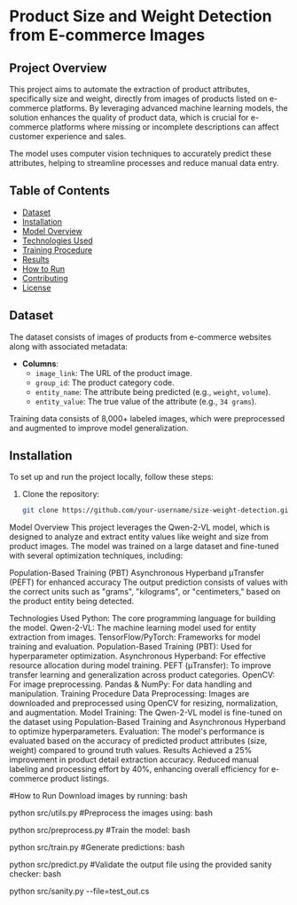 # Product Size and Weight Detection from E-commerce Images

## Project Overview

This project aims to automate the extraction of product attributes, specifically size and weight, directly from images of products listed on e-commerce platforms. By leveraging advanced machine learning models, the solution enhances the quality of product data, which is crucial for e-commerce platforms where missing or incomplete descriptions can affect customer experience and sales. 

The model uses computer vision techniques to accurately predict these attributes, helping to streamline processes and reduce manual data entry.

## Table of Contents
- [Dataset](#dataset)
- [Installation](#installation)
- [Model Overview](#model-overview)
- [Technologies Used](#technologies-used)
- [Training Procedure](#training-procedure)
- [Results](#results)
- [How to Run](#how-to-run)
- [Contributing](#contributing)
- [License](#license)

## Dataset

The dataset consists of images of products from e-commerce websites along with associated metadata:
- **Columns**:
  - `image_link`: The URL of the product image.
  - `group_id`: The product category code.
  - `entity_name`: The attribute being predicted (e.g., `weight`, `volume`).
  - `entity_value`: The true value of the attribute (e.g., `34 grams`).

Training data consists of 8,000+ labeled images, which were preprocessed and augmented to improve model generalization.

## Installation

To set up and run the project locally, follow these steps:

1. Clone the repository:
   ```bash
   git clone https://github.com/your-username/size-weight-detection.git


Model Overview
This project leverages the Qwen-2-VL model, which is designed to analyze and extract entity values like weight and size from product images. The model was trained on a large dataset and fine-tuned with several optimization techniques, including:

Population-Based Training (PBT)
Asynchronous Hyperband
μTransfer (PEFT) for enhanced accuracy
The output prediction consists of values with the correct units such as "grams", "kilograms", or "centimeters," based on the product entity being detected.

Technologies Used
Python: The core programming language for building the model.
Qwen-2-VL: The machine learning model used for entity extraction from images.
TensorFlow/PyTorch: Frameworks for model training and evaluation.
Population-Based Training (PBT): Used for hyperparameter optimization.
Asynchronous Hyperband: For effective resource allocation during model training.
PEFT (μTransfer): To improve transfer learning and generalization across product categories.
OpenCV: For image preprocessing.
Pandas & NumPy: For data handling and manipulation.
Training Procedure
Data Preprocessing: Images are downloaded and preprocessed using OpenCV for resizing, normalization, and augmentation.
Model Training: The Qwen-2-VL model is fine-tuned on the dataset using Population-Based Training and Asynchronous Hyperband to optimize hyperparameters.
Evaluation: The model's performance is evaluated based on the accuracy of predicted product attributes (size, weight) compared to ground truth values.
Results
Achieved a 25% improvement in product detail extraction accuracy.
Reduced manual labeling and processing effort by 40%, enhancing overall efficiency for e-commerce product listings.


#How to Run
Download images by running:
bash

python src/utils.py
#Preprocess the images using:
bash

python src/preprocess.py
#Train the model:
bash

python src/train.py
#Generate predictions:
bash

python src/predict.py
#Validate the output file using the provided sanity checker:
bash

python src/sanity.py --file=test_out.cs
